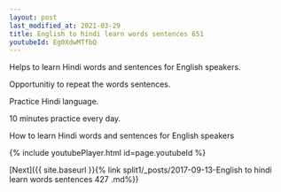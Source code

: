 ```yaml
---
layout: post
last_modified_at: 2021-03-29
title: English to hindi learn words sentences 651 
youtubeId: Eg0XdwMTfbQ
---
```

 
 
Helps to learn Hindi words and sentences for English speakers.

Opportunitiy to repeat the words sentences. 

Practice Hindi language. 
 
10 minutes practice every day. 
 
How to learn Hindi words and sentences for English speakers 
 
{% include youtubePlayer.html id=page.youtubeId %}
 
 
[Next]({{ site.baseurl }}{% link  split1/_posts/2017-09-13-English to hindi learn words sentences 427 .md%})
 
